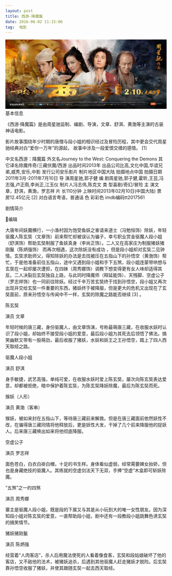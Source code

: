 ```yaml
---
layout: post
title: 西游·降魔篇
date: 2016-06-02 11:15:06 
tag:  电影
---
```

<div>
	<img src="/images/21.jpg">
	</div>
基本信息 


《西游·降魔篇》是由周星驰监制、编剧、导演，文章、舒淇、黄渤等主演的古装神话电影。

影片故事围绕年少时期的唐僧与段小姐的相识经过及冒险历程，其中更会交代周星驰经典对白“爱你一万年”的源起， 故事中涉及一段爱恨交缠的感情。 [1]  

中文名西游：降魔篇 外文名Journey to the West: Conquering the Demons 其它译名除魔传奇/三藏伏魔/西游 出品时间2013年 出品公司比高,文化中国,华谊兄弟,威秀,安乐,中影 发行公司安乐影片 制片地区中国大陆 拍摄地点中国 拍摄日期2011年3月-2011年7月10日 导    演周星驰,郭子健 编    剧周星驰,郭子健,霍昕,王芸,冯志强,卢正雨,李尚正,江玉仪 制片人冯志伟,陈克文 类    型喜剧/奇幻/冒险 主    演文章，舒淇，黄渤，罗志祥 片    长110分钟 上映时间2013年02月10日(中国大陆) 票    房12.45亿元 [2]  对白语言粤语，普通话 色    彩彩色 imdb编码tt2017561 
   


剧情简介

编辑

大唐年间妖魔横行，一小渔村因为饱受鱼妖之害请来道士（冯勉恒饰）除妖，年轻驱魔人陈玄奘（文章饰）前来帮忙却被误认为骗子，幸亏职业赏金驱魔人段小姐（舒淇饰）帮助玄奘制服了鱼妖真身（李尚正饰）。二人又在高家庄为制服猪妖猪刚鬣（陈炳强饰） 而再次相遇，这次除妖没有成功 ，但是段小姐却对玄奘二见钟情。玄奘求助师父，得知除妖的办法是去找被压在五指山下的孙悟空（黄渤饰）帮忙，于是他准备前往五指山，途中又遇到段小姐和手下五煞，段小姐连蒙带哄想与玄奘在一起却屡次遭拒，在四妹（周秀娜饰）调教下想变得更有女人味却适得其反。二人决裂后玄奘独自上路，与此同时降魔师（释延能饰）、天残脚、空虚公子（罗志祥饰）也一同前往除妖。经过千辛万苦玄奘终于找到孙悟空，段小姐又再次出现并交给玄奘一件重要的东西，猪妖终于被降服，但是更大的危机又出现在了玄奘面前，原来孙悟空与传闻中不一样，玄奘的除魔之路能否继续 [3]  。


陈玄奘  

演员 文章  


年轻时候的唐三藏，身份驱魔人，由文章饰演，号称最萌唐三藏，在收服水妖时认识了段小姐，却始终不接受段小姐的爱意，最后段小姐为其死去后领悟了佛法。搞笑幽默又带有一股萌劲，最后收服了猪妖，水妖和妖王之王孙悟空，踏上了四人西天取经之路。 

 

 驱魔人段小姐  

演员 舒淇  


身手敏捷，武艺高强，单纯可爱，在收服水妖时爱上陈玄奘，屡次向陈玄奘表达爱意，却都被拒绝，暗中保护着陈玄奘，为陈玄奘降妖除魔，最后为陈玄奘而死。 

 

 猴妖（人形）  

演员 黄渤（客串）  


猴妖，被如来封在五指山下，等待唐三藏前来解救。但是在唐三藏面前依然妖性不改，在骗得唐三藏同情将他释放后，更是妖性大发，干掉了几个前来降服他的捉妖人。后来唐三藏唤出如来将他彻底降服。 

 

空虚公子  

演员 罗志祥  


面色苍白，白衣白褂白帽，十足的书生样。身体看似虚弱，经常需要婢女抬轿，但也是身藏绝技的驱魔人。其练就的空虚剑法天下无双，手捧“空虚”木盒即可斩妖除魔。 

 

“五煞”之一的四煞  

演员 周秀娜  


寨主是驱魔人段小姐，既是段的下属又与其是从小玩到大的唯一女性朋友。因为深知段小姐对陈玄奘的爱意，一直帮助段小姐，剧中还有一段教段小姐跳舞色诱玄奘的搞笑情节。 

 

 猪妖猪刚鬣  

演员 陈炳强  


经营着“人肉客店”，杀人后用魔法使死的人看着像食客，玄奘和段姑娘破坏了他的客店，又不敌他的法术，被猪妖追杀，后遇到其他驱魔人赶走猪妖才脱险。后玄奘靠孙悟空收服了猪妖，并使其跟随玄奘一起去西天取经。 
